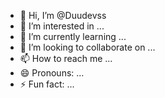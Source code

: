 - 👋 Hi, I’m @Duudevss
- 👀 I’m interested in ...
- 🌱 I’m currently learning ...
- 💞️ I’m looking to collaborate on ...
- 📫 How to reach me ...
- 😄 Pronouns: ...
- ⚡ Fun fact: ...

<!---
Duudevss/Duudevss is a ✨ special ✨ repository because its `README.md` (this file) appears on your GitHub profile.
You can click the Preview link to take a look at your changes.
--->
